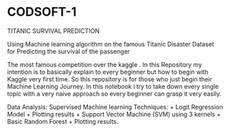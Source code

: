 # CODSOFT-1
TITANIC SURVIVAL PREDICTION

Using Machine learning algorithm on the famous Titanic Disaster Dataset for Predicting the survival of the passenger

The most famous competition over the kaggle . In this Repository my intention is to basically explain to every beginner but how to begin with Kaggle very first time. So this repository is for those who just begin their Machine Learning Journey. In this notebook i try to take down every single topic with a very naive approach so every beginner can grasp it very easily.

Data Analysis:
Supervised Machine learning Techniques: + Logit Regression Model + Plotting results + Support Vector Machine (SVM) using 3 kernels + Basic Random Forest + Plotting results.
